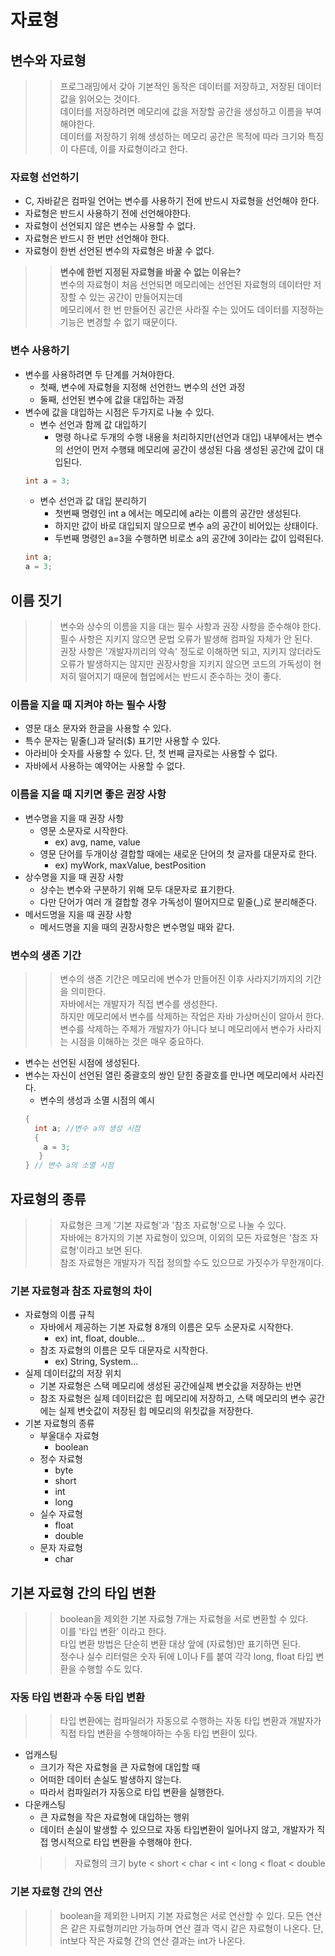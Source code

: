 # 자료형
## 변수와 자료형
>> 프로그래밍에서 갖아 기본적인 동작은 데이터를 저장하고, 저장된 데이터값을 읽어오는 것이다.<br>
>> 데이터를 저장하려면 메모리에 값을 저장할 공간을 생성하고 이름을 부여해야한다.<br>
>> 데이터를 저장하기 위해 생성하는 메모리 공간은 목적에 따라 크기와 특징이 다른데, 이를 자료형이라고 한다.<br>

### 자료형 선언하기
- C, 자바같은 컴파일 언어는 변수를 사용하기 전에 반드시 자료형을 선언해야 한다.
- 자료형은 반드시 사용하기 전에 선언해야한다.
- 자료형이 선언되지 않은 변수는 사용할 수 없다.
- 자료형은 반드시 한 번만 선언해야 한다.
- 자료형이 한번 선언된 변수의 자료형은 바꿀 수 없다.
>> <b>변수에 한번 지정된 자료형을 바꿀 수 없는 이유는?</b><br>
>> 변수의 자료형이 처음 선언되면 메모리에는 선언된 자료형의 데이터만 저장할 수 있는 공간이 만들어지는데<br>
>> 메모리에서 한 번 만들어진 공간은 사라질 수는 있어도 데이터를 지정하는 기능은 변경할 수 없기 때문이다.<br>

### 변수 사용하기
- 변수를 사용하려면 두 단계를 거쳐야한다.
  - 첫째, 변수에 자료형을 지정해 선언한느 변수의 선언 과정
  - 둘째, 선언된 변수에 값을 대입하는 과정
- 변수에 값을 대입하는 시점은 두가지로 나눌 수 있다.
  - 변수 선언과 함께 값 대입하기
    - 명령 하나로 두개의 수행 내용을 처리하지만(선언과 대입) 내부에서는 변수의 선언이 먼저 수행돼 메모리에 공간이 생성된 다음 생성된 공간에 값이 대입된다.
  ``` java
  int a = 3;
  ```
  - 변수 선언과 값 대입 분리하기
    - 첫번째 명령인 int a 에서는 메모리에 a라는 이름의 공간만 생성된다.
    - 하지만 값이 바로 대입되지 않으므로 변수 a의 공간이 비어있는 상태이다.
    - 두번째 명령인 a=3을 수행하면 비로소 a의 공간에 3이라는 값이 입력된다.
  ``` java
  int a;
  a = 3;
  ```
  
## 이름 짓기
>> 변수와 상수의 이름을 지을 대는 필수 사항과 권장 사항을 준수해야 한다.<br>
>> 필수 사항은 지키지 않으면 문법 오류가 발생해 컴파일 자체가 안 된다.<br>
>> 권장 사항은 '개발자끼리의 약속' 정도로 이해하면 되고, 지키지 않더라도 오류가 발생하지는 않지만 권장사항을 지키지 않으면 코드의 가독성이 현저히 떨어지기 때문에 협업에서는 반드시 준수하는 것이 좋다. 
### 이름을 지을 때 지켜야 하는 필수 사항
- 영문 대소 문자와 한글을 사용할 수 있다.
- 특수 문자는 밑줄(_)과 달러($) 표기만 사용할 수 있다.
- 아라비아 숫자를 사용할 수 있다. 단, 첫 번째 글자로는 사용할 수 없다.
- 자바에서 사용하는 예약어는 사용할 수 없다.
### 이름을 지을 때 지키면 좋은 권장 사항
- 변수명을 지을 때 권장 사항
  - 영문 소문자로 시작한다.
    - ex) avg, name, value
  - 영문 단어를 두개이상 결합할 때에는 새로운 단어의 첫 글자를 대문자로 한다.
    - ex) myWork, maxValue, bestPosition
- 상수명을 지을 때 권장 사항
  - 상수는 변수와 구분하기 위해 모두 대문자로 표기한다.
  - 다만 단어가 여러 개 결합할 경우 가독성이 떨어지므로 밑줄(_)로 분리해준다.
- 메서드명을 지을 때 권장 사항
  - 메서드명을 지을 때의 권장사항은 변수명일 때와 같다.
### 변수의 생존 기간
>> 변수의 생존 기간은 메모리에 변수가 만들어진 이후 사라지기까지의 기간을 의미한다.<br>
>> 자바에서는 개발자가 직접 변수를 생성한다.<br>
>> 하지만 메모리에서 변수를 삭제하는 작업은 자바 가상머신이 알아서 한다.<br>
>> 변수를 삭제하는 주체가 개발자가 아니다 보니 메모리에서 변수가 사라지는 시점을 이해하는 것은 매우 중요하다.
- 변수는 선언된 시점에 생성된다.
- 변수는 자신이 선언된 열린 중괄호의 쌍인 닫힌 중괄호를 만나면 메모리에서 사라진다.
  - 변수의 생성과 소멸 시점의 예시
  ```java
  {
    int a; //변수 a의 생성 시점
    {
      a = 3;
     }
  } // 변수 a의 소멸 시점
  ```
  
## 자료형의 종류
>> 자료형은 크게 '기본 자료형'과 '참조 자료형'으로 나눌 수 있다.<br>
>> 자바에는 8가지의 기본 자료형이 있으며, 이외의 모든 자료형은 '참조 자료형'이라고 보면 된다.<br>
>> 참조 자료형은 개발자가 직접 정의할 수도 있으므로 가짓수가 무한개이다.
### 기본 자료형과 참조 자료형의 차이
- 자료형의 이름 규칙
  - 자바에서 제공하는 기본 자료형 8개의 이름은 모두 소문자로 시작한다.
    - ex) int, float, double...  
  - 참조 자료형의 이름은 모두 대문자로 시작한다.
    - ex) String, System...   
- 실제 데이터값의 저장 위치
  - 기본 자료형은 스택 메모리에 생성된 공간에실제 변숫값을 저장하는 반면
  - 참조 자료형은 실제 데이터값은 힙 메모리에 저장하고, 스택 메모리의 변수 공간에는 실제 변숫값이 저장된 힙 메모리의 위칫값을 저장한다. 
- 기본 자료형의 종류
  - 부울대수 자료형  
    - boolean
  - 정수 자료형
    - byte
    - short
    - int
    - long
  - 실수 자료형
    - float
    - double
  - 문자 자료형
    - char   

## 기본 자료형 간의 타입 변환
>> boolean을 제외한 기본 자료형 7개는 자료형을 서로 변환할 수 있다.<br>
>> 이를 '타입 변환' 이라고 한다.<br>
>> 타입 변환 방법은 단순히 변환 대상 앞에 (자료형)만 표기하면 된다.<br>
>> 정수나 실수 리터럴은 숫자 뒤에 L이나 F를 붙여 각각 long, float 타입 변환을 수행할 수도 있다.
### 자동 타입 변환과 수동 타입 변환
>> 타입 변환에는 컴파일러가 자동으로 수행하는 자동 타입 변환과 개발자가 직접 타입 변환을 수행해야하는 수동 타입 변환이 있다.
- 업캐스팅
  - 크기가 작은 자료형을 큰 자료형에 대입할 때
  - 어떠한 데이터 손실도 발생하지 않는다.
  - 따라서 컴파일러가 자동으로 타입 변환을 실행한다.
- 다운캐스팅
  - 큰 자료형을 작은 자료형에 대입하는 행위
  - 데이터 손실이 발생할 수 있으므로 자동 타입변환이 일어나지 않고, 개발자가 직접 명시적으로 타입 변환을 수행해야 한다.
  >> 자료형의 크기
  >> byte < short < char < int < long < float < double
### 기본 자료형 간의 연산
>> boolean을 제외한 나머지 기본 자료형은 서로 연산할 수 있다.
>> 모든 연산은 같은 자료형끼리만 가능하며 연산 결과 역시 같은 자료형이 나온다.
>> 단, int보다 작은 자료형 간의 연산 결과는 int가 나온다.

